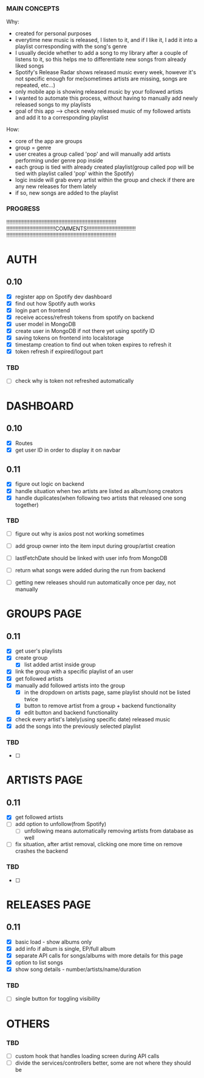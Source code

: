 ### MAIN CONCEPTS

Why:

- created for personal purposes
- everytime new music is released, I listen to it, and if I like it, I add it into a playlist corresponding with the song's genre
- I usually decide whether to add a song to my library after a couple of listens to it, so this helps me to differentiate new songs from already liked songs
- Spotify's Release Radar shows released music every week, however it's not specific enough for me(sometimes artists are missing, songs are repeated, etc...)
- only mobile app is showing released music by your followed artists
- I wanted to automate this process, without having to manually add newly released songs to my playlists
- goal of this app --> check newly released music of my followed artists and add it to a corresponding playlist

How:

- core of the app are groups
- group = genre
- user creates a group called 'pop' and will manually add artists performing under genre pop inside
- each group is tied with already created playlist(group called pop will be tied with playlist called 'pop' within the Spotify)
- logic inside will grab every artist within the group and check if there are any new releases for them lately
- if so, new songs are added to the playlist

### PROGRESS

!!!!!!!!!!!!!!!!!!!!!!!!!!!!!!!!!!!!!!!!!!!!!!!!!!!!!!!!!!!!!!!!!!!!!!!!
!!!!!!!!!!!!!!!!!!!!!!!!!!!!!!!!COMMENTS!!!!!!!!!!!!!!!!!!!!!!!!!!!!!!!!
!!!!!!!!!!!!!!!!!!!!!!!!!!!!!!!!!!!!!!!!!!!!!!!!!!!!!!!!!!!!!!!!!!!!!!!!

# AUTH
## 0.10
- [x] register app on Spotify dev dashboard
- [x] find out how Spotify auth works
- [x] login part on frontend
- [x] receive access/refresh tokens from spotify on backend
- [x] user model in MongoDB
- [x] create user in MongoDB if not there yet using spotify ID
- [x] saving tokens on frontend into localstorage
- [x] timestamp creation to find out when token expires to refresh it
- [x] token refresh if expired/logout part
### TBD
- [ ] check why is token not refreshed automatically


# DASHBOARD
## 0.10
- [x] Routes
- [x] get user ID in order to display it on navbar
## 0.11
- [x] figure out logic on backend
- [x] handle situation when two artists are listed as album/song creators
- [x] handle duplicates(when following two artists that released one song together)
### TBD
- [ ] figure out why is axios post not working sometimes
- [ ] add group owner into the item input during group/artist creation
- [ ] lastFetchDate should be linked with user info from MongoDB
- [ ] return what songs were added during the run from backend
- [ ] getting new releases should run automatically once per day, not manually


# GROUPS PAGE
## 0.11
- [x] get user's playlists
- [x] create group
  - [x] list added artist inside group
- [x] link the group with a specific playlist of an user
- [x] get followed artists
- [x] manually add followed artists into the group
  - [x] in the dropdown on artists page, same playlist should not be listed twice
  - [x] button to remove artist from a group + backend functionality
  - [x] edit button and backend functionality
- [x] check every artist's lately(using specific date) released music
- [x] add the songs into the previously selected playlist
### TBD
- [ ]


# ARTISTS PAGE
## 0.11
- [x] get followed artists
- [ ] add option to unfollow(from Spotify)
  - [ ] unfollowing means automatically removing artists from database as well
- [ ] fix situation, after artist removal, clicking one more time on remove crashes the backend
### TBD
- [ ]


# RELEASES PAGE
## 0.11
- [x] basic load - show albums only
- [x] add info if album is single, EP/full album
- [x] separate API calls for songs/albums with more details for this page
- [x] option to list songs
- [x] show song details - number/artists/name/duration
### TBD
- [ ] single button for toggling visibility


# OTHERS
### TBD
- [ ] custom hook that handles loading screen during API calls
- [ ] divide the services/controllers better, some are not where they should be